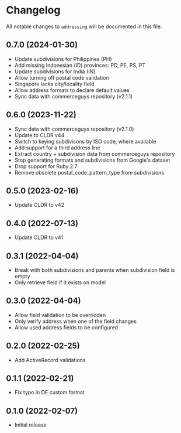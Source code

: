 # Changelog

All notable changes to `addressing` will be documented in this file.

## 0.7.0 (2024-01-30)

- Update subdivisions for Philippines (PH)
- Add missing Indonesian (ID) provinces: PD, PE, PS, PT
- Update subdivisions for India (IN)
- Allow turning off postal code validation
- Singapore lacks city/locality field
- Allow address formats to declare default values
- Sync data with commerceguys repository (v2.1.1)

## 0.6.0 (2023-11-22)

- Sync data with commerceguys repository (v2.1.0)
- Update to CLDR v44
- Switch to keying subdivisons by ISO code, where available
- Add support for a third address line
- Extract country + subdivision data from commerceguys repository
- Stop generating formats and subdivisions from Google's dataset
- Drop support for Ruby 2.7
- Remove obsolete postal_code_pattern_type from subdivisions

## 0.5.0 (2023-02-16)

- Update CLDR to v42

## 0.4.0 (2022-07-13)

- Update CLDR to v41

## 0.3.1 (2022-04-04)

- Break with both subdivisions and parents when subdivision field is empty
- Only retrieve field if it exists on model

## 0.3.0 (2022-04-04)

- Allow field validation to be overridden
- Only verify address when one of the field changes
- Allow used address fields to be configured

## 0.2.0 (2022-02-25)

- Add ActiveRecord validations

## 0.1.1 (2022-02-21)

- Fix typo in DE custom format

## 0.1.0 (2022-02-07)

- Initial release
